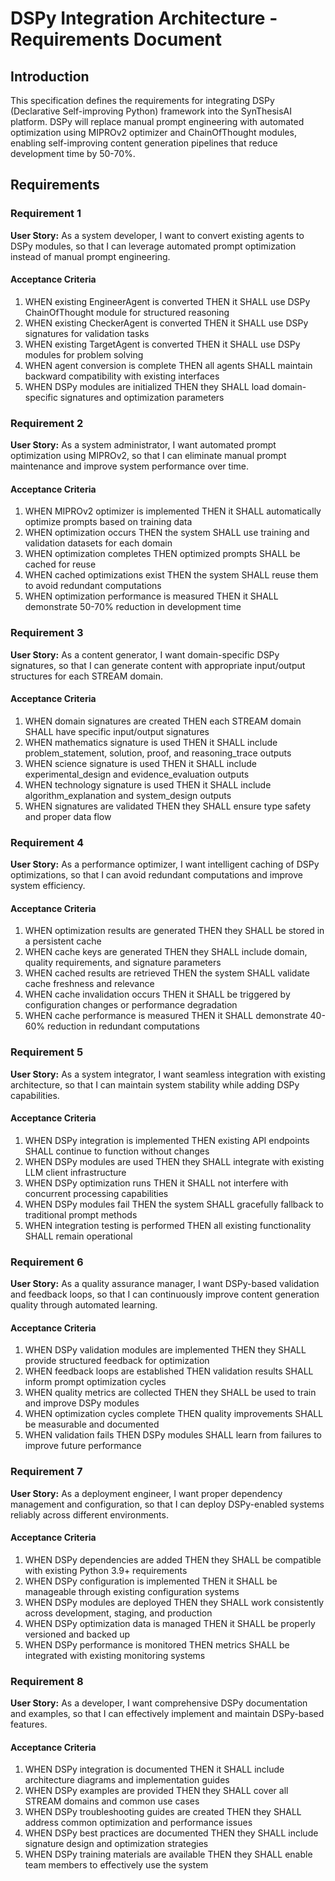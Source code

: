 # DSPy Integration Architecture - Requirements Document

## Introduction

This specification defines the requirements for integrating DSPy (Declarative Self-improving Python) framework into the SynThesisAI platform. DSPy will replace manual prompt engineering with automated optimization using MIPROv2 optimizer and ChainOfThought modules, enabling self-improving content generation pipelines that reduce development time by 50-70%.

## Requirements

### Requirement 1

**User Story:** As a system developer, I want to convert existing agents to DSPy modules, so that I can leverage automated prompt optimization instead of manual prompt engineering.

#### Acceptance Criteria

1. WHEN existing EngineerAgent is converted THEN it SHALL use DSPy ChainOfThought module for structured reasoning
2. WHEN existing CheckerAgent is converted THEN it SHALL use DSPy signatures for validation tasks
3. WHEN existing TargetAgent is converted THEN it SHALL use DSPy modules for problem solving
4. WHEN agent conversion is complete THEN all agents SHALL maintain backward compatibility with existing interfaces
5. WHEN DSPy modules are initialized THEN they SHALL load domain-specific signatures and optimization parameters

### Requirement 2

**User Story:** As a system administrator, I want automated prompt optimization using MIPROv2, so that I can eliminate manual prompt maintenance and improve system performance over time.

#### Acceptance Criteria

1. WHEN MIPROv2 optimizer is implemented THEN it SHALL automatically optimize prompts based on training data
2. WHEN optimization occurs THEN the system SHALL use training and validation datasets for each domain
3. WHEN optimization completes THEN optimized prompts SHALL be cached for reuse
4. WHEN cached optimizations exist THEN the system SHALL reuse them to avoid redundant computations
5. WHEN optimization performance is measured THEN it SHALL demonstrate 50-70% reduction in development time

### Requirement 3

**User Story:** As a content generator, I want domain-specific DSPy signatures, so that I can generate content with appropriate input/output structures for each STREAM domain.

#### Acceptance Criteria

1. WHEN domain signatures are created THEN each STREAM domain SHALL have specific input/output signatures
2. WHEN mathematics signature is used THEN it SHALL include problem_statement, solution, proof, and reasoning_trace outputs
3. WHEN science signature is used THEN it SHALL include experimental_design and evidence_evaluation outputs
4. WHEN technology signature is used THEN it SHALL include algorithm_explanation and system_design outputs
5. WHEN signatures are validated THEN they SHALL ensure type safety and proper data flow

### Requirement 4

**User Story:** As a performance optimizer, I want intelligent caching of DSPy optimizations, so that I can avoid redundant computations and improve system efficiency.

#### Acceptance Criteria

1. WHEN optimization results are generated THEN they SHALL be stored in a persistent cache
2. WHEN cache keys are generated THEN they SHALL include domain, quality requirements, and signature parameters
3. WHEN cached results are retrieved THEN the system SHALL validate cache freshness and relevance
4. WHEN cache invalidation occurs THEN it SHALL be triggered by configuration changes or performance degradation
5. WHEN cache performance is measured THEN it SHALL demonstrate 40-60% reduction in redundant computations

### Requirement 5

**User Story:** As a system integrator, I want seamless integration with existing architecture, so that I can maintain system stability while adding DSPy capabilities.

#### Acceptance Criteria

1. WHEN DSPy integration is implemented THEN existing API endpoints SHALL continue to function without changes
2. WHEN DSPy modules are used THEN they SHALL integrate with existing LLM client infrastructure
3. WHEN DSPy optimization runs THEN it SHALL not interfere with concurrent processing capabilities
4. WHEN DSPy modules fail THEN the system SHALL gracefully fallback to traditional prompt methods
5. WHEN integration testing is performed THEN all existing functionality SHALL remain operational

### Requirement 6

**User Story:** As a quality assurance manager, I want DSPy-based validation and feedback loops, so that I can continuously improve content generation quality through automated learning.

#### Acceptance Criteria

1. WHEN DSPy validation modules are implemented THEN they SHALL provide structured feedback for optimization
2. WHEN feedback loops are established THEN validation results SHALL inform prompt optimization cycles
3. WHEN quality metrics are collected THEN they SHALL be used to train and improve DSPy modules
4. WHEN optimization cycles complete THEN quality improvements SHALL be measurable and documented
5. WHEN validation fails THEN DSPy modules SHALL learn from failures to improve future performance

### Requirement 7

**User Story:** As a deployment engineer, I want proper dependency management and configuration, so that I can deploy DSPy-enabled systems reliably across different environments.

#### Acceptance Criteria

1. WHEN DSPy dependencies are added THEN they SHALL be compatible with existing Python 3.9+ requirements
2. WHEN DSPy configuration is implemented THEN it SHALL be manageable through existing configuration systems
3. WHEN DSPy modules are deployed THEN they SHALL work consistently across development, staging, and production
4. WHEN DSPy optimization data is managed THEN it SHALL be properly versioned and backed up
5. WHEN DSPy performance is monitored THEN metrics SHALL be integrated with existing monitoring systems

### Requirement 8

**User Story:** As a developer, I want comprehensive DSPy documentation and examples, so that I can effectively implement and maintain DSPy-based features.

#### Acceptance Criteria

1. WHEN DSPy integration is documented THEN it SHALL include architecture diagrams and implementation guides
2. WHEN DSPy examples are provided THEN they SHALL cover all STREAM domains and common use cases
3. WHEN DSPy troubleshooting guides are created THEN they SHALL address common optimization and performance issues
4. WHEN DSPy best practices are documented THEN they SHALL include signature design and optimization strategies
5. WHEN DSPy training materials are available THEN they SHALL enable team members to effectively use the system

